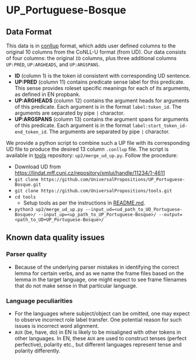 # UP_Portuguese-Bosque


## Data Format
This data is in [conllup](https://universaldependencies.org/ext-format.html) format, which adds user defined columns to the original 10 columns from the CoNLL-U format (from UD). Our data consists of four columns: the original `ID` columns, plus three additional columns `UP:PRED`, `UP:ARGHEADS`, and `UP:ARGSPANS`.
- **ID** (column 1) is the token id consistent with corresponding UD sentence.
- **UP:PRED** (column 11) contains predicate sense label for this predicate. This sense provides roleset specific meanings for each of its arguments, as defined in EN propbank.
- **UP:ARGHEADS** (column 12) contains the argument heads for arguments of this predicate. Each argument is in the format `label:token_id`.  The arguments are separated by pipe `|` charactor.
- **UP:ARGSPANS** (column 13) contains the argument spans for arguments of this predicate. Each argument is in the format `label:start_token_id-end_token_id`.  The arguments are separated by pipe `|` charactor.


We provide a python script to combine such a UP file with its corresponding UD file to produce the desired 13 column `.conllup` file. The script is available in [tools](https://github.com/UniversalPropositions/tools) repository: `up2/merge_ud_up.py`. Follow the procedure:
- Download UD from https://lindat.mff.cuni.cz/repository/xmlui/handle/11234/1-4611 
- `git clone https://github.com/UniversalPropositions/UP_Portuguese-Bosque.git`
- `git clone https://github.com/UniversalPropositions/tools.git`
- `cd tools`
    - Setup tools as per the instructions in [README.md](https://github.com/UniversalPropositions/tools#universal-propositions---tools).
- `python3 up2/merge_ud_up.py --input_ud=<ud_path_to_UD_Portuguese-Bosque>/ --input_up=<up_path_to_UP_Portuguese-Bosque>/ --output=<path_to_UD+UP_Portuguese-Bosque>/`

## Known data quality issues

### Parser quality
- Because of the underlying parser mistakes in identifying the correct lemma for certain verbs, and as we name the frame files based on the lemma in the target language, one might expect to see frame filenames that do not make sense in that particular language.
	
	
### Language peculiarities
- For the languages where subject/object can be omitted, one may expect to observe incorrect role label transfer. One potential reason for such issues is incorrect word alignment.
- `AUX` (be, have, do) in EN is likely to be misaligned with other tokens in other languages. In EN, these `AUX` are used to construct tenses (perfect perfective), polarity etc., but different languages represent tense and polarity differently.